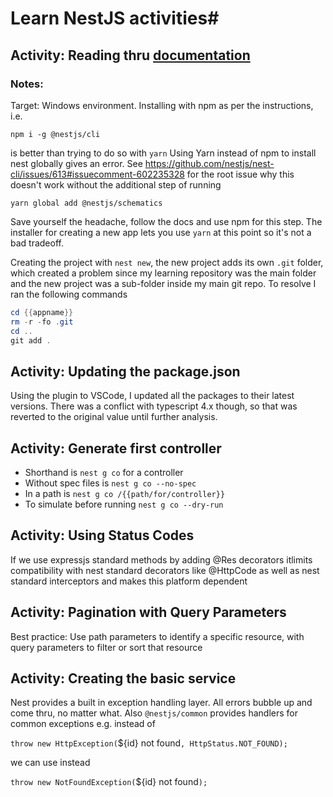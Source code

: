# Learn NestJS activities#

## Activity: Reading thru [documentation][1]

### Notes:
Target: Windows environment. 
Installing with npm as per the instructions, i.e.

`npm i -g @nestjs/cli`

is better than trying to do so with `yarn`
Using Yarn instead of npm to install nest globally gives an error.
See https://github.com/nestjs/nest-cli/issues/613#issuecomment-602235328 for the root issue why this doesn't work without the additional step of running

`yarn global add @nestjs/schematics`

Save yourself the headache, follow the docs and use npm for this step. The installer for creating a new app lets you use `yarn` at this point so it's not a bad tradeoff.

Creating the project with `nest new`, the new project adds its own `.git` folder, which created a problem since my learning repository was the main folder and the new project was a sub-folder inside my main git repo.
To resolve I ran the following commands

```powershell
cd {{appname}}
rm -r -fo .git
cd ..    
git add .  
```

## Activity: Updating the package.json
Using the plugin to VSCode, I updated all the packages to their latest versions.
There was a conflict with typescript 4.x though, so that was reverted to the original value until further analysis.

## Activity: Generate first controller
- Shorthand is `nest g co` for a controller
- Without spec files is `nest g co --no-spec`
- In a path is `nest g co /{{path/for/controller}}`
- To simulate before running `nest g co --dry-run`

## Activity: Using Status Codes
If we use expressjs standard methods by adding @Res decorators itlimits compatibility with nest standard decorators like @HttpCode as well as nest standard interceptors and makes this platform dependent

## Activity: Pagination with Query Parameters
Best practice: Use path parameters to identify a specific resource, with query parameters to filter or sort that resource

## Activity: Creating the basic service
Nest provides a built in exception handling layer. All errors bubble up and come thru, no matter what.
Also `@nestjs/common` provides handlers for common exceptions e.g. instead of

`throw new HttpException(`${id} not found`, HttpStatus.NOT_FOUND);`

we can use instead

`throw new NotFoundException(`${id} not found`);`

[1]: https://docs.nestjs.com/
